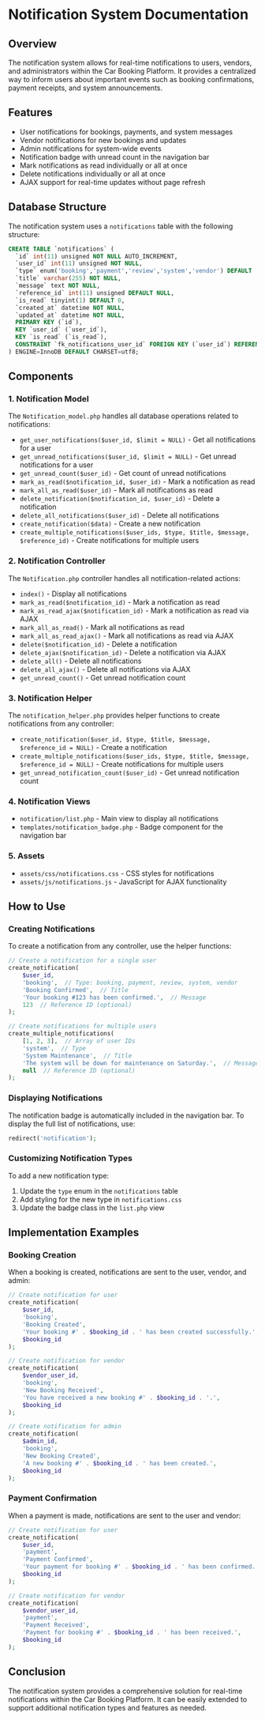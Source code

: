 # Notification System Documentation

## Overview

The notification system allows for real-time notifications to users, vendors, and administrators within the Car Booking Platform. It provides a centralized way to inform users about important events such as booking confirmations, payment receipts, and system announcements.

## Features

- User notifications for bookings, payments, and system messages
- Vendor notifications for new bookings and updates
- Admin notifications for system-wide events
- Notification badge with unread count in the navigation bar
- Mark notifications as read individually or all at once
- Delete notifications individually or all at once
- AJAX support for real-time updates without page refresh

## Database Structure

The notification system uses a `notifications` table with the following structure:

```sql
CREATE TABLE `notifications` (
  `id` int(11) unsigned NOT NULL AUTO_INCREMENT,
  `user_id` int(11) unsigned NOT NULL,
  `type` enum('booking','payment','review','system','vendor') DEFAULT 'system',
  `title` varchar(255) NOT NULL,
  `message` text NOT NULL,
  `reference_id` int(11) unsigned DEFAULT NULL,
  `is_read` tinyint(1) DEFAULT 0,
  `created_at` datetime NOT NULL,
  `updated_at` datetime NOT NULL,
  PRIMARY KEY (`id`),
  KEY `user_id` (`user_id`),
  KEY `is_read` (`is_read`),
  CONSTRAINT `fk_notifications_user_id` FOREIGN KEY (`user_id`) REFERENCES `users` (`id`) ON DELETE CASCADE ON UPDATE CASCADE
) ENGINE=InnoDB DEFAULT CHARSET=utf8;
```

## Components

### 1. Notification Model

The `Notification_model.php` handles all database operations related to notifications:

- `get_user_notifications($user_id, $limit = NULL)` - Get all notifications for a user
- `get_unread_notifications($user_id, $limit = NULL)` - Get unread notifications for a user
- `get_unread_count($user_id)` - Get count of unread notifications
- `mark_as_read($notification_id, $user_id)` - Mark a notification as read
- `mark_all_as_read($user_id)` - Mark all notifications as read
- `delete_notification($notification_id, $user_id)` - Delete a notification
- `delete_all_notifications($user_id)` - Delete all notifications
- `create_notification($data)` - Create a new notification
- `create_multiple_notifications($user_ids, $type, $title, $message, $reference_id)` - Create notifications for multiple users

### 2. Notification Controller

The `Notification.php` controller handles all notification-related actions:

- `index()` - Display all notifications
- `mark_as_read($notification_id)` - Mark a notification as read
- `mark_as_read_ajax($notification_id)` - Mark a notification as read via AJAX
- `mark_all_as_read()` - Mark all notifications as read
- `mark_all_as_read_ajax()` - Mark all notifications as read via AJAX
- `delete($notification_id)` - Delete a notification
- `delete_ajax($notification_id)` - Delete a notification via AJAX
- `delete_all()` - Delete all notifications
- `delete_all_ajax()` - Delete all notifications via AJAX
- `get_unread_count()` - Get unread notification count

### 3. Notification Helper

The `notification_helper.php` provides helper functions to create notifications from any controller:

- `create_notification($user_id, $type, $title, $message, $reference_id = NULL)` - Create a notification
- `create_multiple_notifications($user_ids, $type, $title, $message, $reference_id = NULL)` - Create notifications for multiple users
- `get_unread_notification_count($user_id)` - Get unread notification count

### 4. Notification Views

- `notification/list.php` - Main view to display all notifications
- `templates/notification_badge.php` - Badge component for the navigation bar

### 5. Assets

- `assets/css/notifications.css` - CSS styles for notifications
- `assets/js/notifications.js` - JavaScript for AJAX functionality

## How to Use

### Creating Notifications

To create a notification from any controller, use the helper functions:

```php
// Create a notification for a single user
create_notification(
    $user_id,
    'booking',  // Type: booking, payment, review, system, vendor
    'Booking Confirmed',  // Title
    'Your booking #123 has been confirmed.',  // Message
    123  // Reference ID (optional)
);

// Create notifications for multiple users
create_multiple_notifications(
    [1, 2, 3],  // Array of user IDs
    'system',  // Type
    'System Maintenance',  // Title
    'The system will be down for maintenance on Saturday.',  // Message
    null  // Reference ID (optional)
);
```

### Displaying Notifications

The notification badge is automatically included in the navigation bar. To display the full list of notifications, use:

```php
redirect('notification');
```

### Customizing Notification Types

To add a new notification type:

1. Update the `type` enum in the `notifications` table
2. Add styling for the new type in `notifications.css`
3. Update the badge class in the `list.php` view

## Implementation Examples

### Booking Creation

When a booking is created, notifications are sent to the user, vendor, and admin:

```php
// Create notification for user
create_notification(
    $user_id,
    'booking',
    'Booking Created',
    'Your booking #' . $booking_id . ' has been created successfully.',
    $booking_id
);

// Create notification for vendor
create_notification(
    $vendor_user_id,
    'booking',
    'New Booking Received',
    'You have received a new booking #' . $booking_id . '.',
    $booking_id
);

// Create notification for admin
create_notification(
    $admin_id,
    'booking',
    'New Booking Created',
    'A new booking #' . $booking_id . ' has been created.',
    $booking_id
);
```

### Payment Confirmation

When a payment is made, notifications are sent to the user and vendor:

```php
// Create notification for user
create_notification(
    $user_id,
    'payment',
    'Payment Confirmed',
    'Your payment for booking #' . $booking_id . ' has been confirmed.',
    $booking_id
);

// Create notification for vendor
create_notification(
    $vendor_user_id,
    'payment',
    'Payment Received',
    'Payment for booking #' . $booking_id . ' has been received.',
    $booking_id
);
```

## Conclusion

The notification system provides a comprehensive solution for real-time notifications within the Car Booking Platform. It can be easily extended to support additional notification types and features as needed.